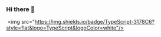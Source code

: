 ### Hi there 👋

 <img src="https://img.shields.io/badge/TypeScript-3178C6?style=flat&logo=TypeScript&logoColor=white"/>
